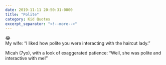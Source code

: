 ```yaml
---
date: 2019-11-11 20:50:31-0000
title: "Polite"
category: Kid Quotes
excerpt_separator: "<!--more-->"
---
```


😂  
My wife: “I liked how polite you were interacting with the haircut lady.”

Micah (7yo), with a look of exaggerated patience: “Well, she was polite and interactive with me!”
<!--more-->